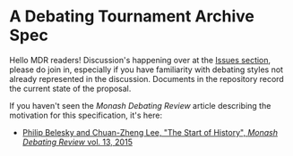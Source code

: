 # A Debating Tournament Archive Spec

Hello MDR readers! Discussion's happening over at the [Issues section](https://github.com/TheAgoraProject/dta-spec/issues), please do join in, especially if you have familiarity with debating styles not already represented in the discussion. Documents in the repository record the current state of the proposal.

If you haven't seen the _Monash Debating Review_ article describing the motivation for this specification, it's here:

- [Philip Belesky and Chuan-Zheng Lee, "The Start of History", _Monash Debating Review_ vol. 13, 2015](https://github.com/TabbycatDebate/dta-spec/blob/master/The-Start-of-History.pdf)
